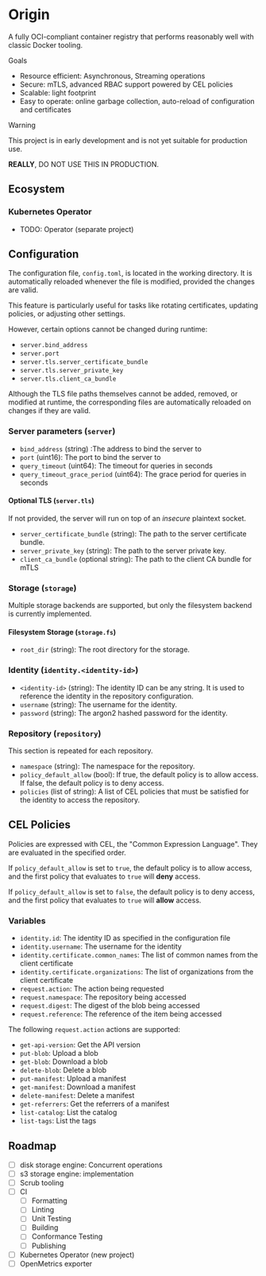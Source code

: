 # Origin

A fully OCI-compliant container registry that performs reasonably well with classic Docker tooling.

Goals
- Resource efficient: Asynchronous, Streaming operations
- Secure: mTLS, advanced RBAC support powered by CEL policies
- Scalable: light footprint
- Easy to operate: online garbage collection, auto-reload of configuration and certificates

> [!WARNING]
> This project is in early development and is not yet suitable for production use.
>
> **REALLY**, DO NOT USE THIS IN PRODUCTION.

## Ecosystem

### Kubernetes Operator

- TODO: Operator (separate project)

## Configuration

The configuration file, `config.toml`, is located in the working directory.
It is automatically reloaded whenever the file is modified, provided the changes are valid.

This feature is particularly useful for tasks like rotating certificates, updating policies, or adjusting other settings.

However, certain options cannot be changed during runtime:
- `server.bind_address`
- `server.port`
- `server.tls.server_certificate_bundle`
- `server.tls.server_private_key`
- `server.tls.client_ca_bundle`

Although the TLS file paths themselves cannot be added, removed, or modified at runtime, the corresponding files are
automatically reloaded on changes if they are valid.

### Server parameters (`server`)

- `bind_address` (string) :The address to bind the server to
- `port` (uint16): The port to bind the server to
- `query_timeout` (uint64): The timeout for queries in seconds
- `query_timeout_grace_period` (uint64): The grace period for queries in seconds

#### Optional TLS (`server.tls`)

If not provided, the server will run on top of an _insecure_ plaintext socket.

- `server_certificate_bundle` (string): The path to the server certificate bundle.
- `server_private_key` (string): The path to the server private key.
- `client_ca_bundle` (optional string): The path to the client CA bundle for mTLS

### Storage (`storage`)

Multiple storage backends are supported, but only the filesystem backend is currently implemented.

#### Filesystem Storage (`storage.fs`)

- `root_dir` (string): The root directory for the storage.

### Identity (`identity.<identity-id>`)

- `<identity-id>` (string): The identity ID can be any string. It is used to reference the identity in the repository configuration.
- `username` (string): The username for the identity.
- `password` (string): The argon2 hashed password for the identity.

### Repository (`repository`)

This section is repeated for each repository.

- `namespace` (string): The namespace for the repository.
- `policy_default_allow` (bool): If true, the default policy is to allow access. If false, the default policy is to deny access.
- `policies` (list of string): A list of CEL policies that must be satisfied for the identity to access the repository.

## CEL Policies

Policies are expressed with CEL, the "Common Expression Language".
They are evaluated in the specified order.

If `policy_default_allow` is set to `true`, the default policy is to allow access,
and the first policy that evaluates to `true` will **deny** access.

If `policy_default_allow` is set to `false`, the default policy is to deny access,
and the first policy that evaluates to `true` will **allow** access.

### Variables

- `identity.id`: The identity ID as specified in the configuration file
- `identity.username`: The username for the identity
- `identity.certificate.common_names`: The list of common names from the client certificate
- `identity.certificate.organizations`: The list of organizations from the client certificate
- `request.action`: The action being requested
- `request.namespace`: The repository being accessed
- `request.digest`: The digest of the blob being accessed
- `request.reference`: The reference of the item being accessed

The following `request.action` actions are supported:
- `get-api-version`: Get the API version
- `put-blob`: Upload a blob
- `get-blob`: Download a blob
- `delete-blob`: Delete a blob
- `put-manifest`: Upload a manifest
- `get-manifest`: Download a manifest
- `delete-manifest`: Delete a manifest
- `get-referrers`: Get the referrers of a manifest
- `list-catalog`: List the catalog
- `list-tags`: List the tags

## Roadmap

- [ ] disk storage engine: Concurrent operations
- [ ] s3 storage engine: implementation
- [ ] Scrub tooling
- [ ] CI
    - [ ] Formatting
    - [ ] Linting
    - [ ] Unit Testing
    - [ ] Building
    - [ ] Conformance Testing
    - [ ] Publishing
- [ ] Kubernetes Operator (new project)
- [ ] OpenMetrics exporter
